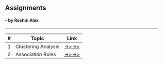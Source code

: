 ## Assignments
####  - by Roshin Alex

***

| **\#** | **Topic**           | **Link**                                                               |
|--------|---------------------|------------------------------------------------------------------------|
| 1      | Clustering Analysis | [->>->>](https://roshinalex.github.io/Assignments/ClusteringAnalysis)  |
| 2      | Association Rules   | [->>->>](https://roshinalex.github.io/Assignments/)                    |


